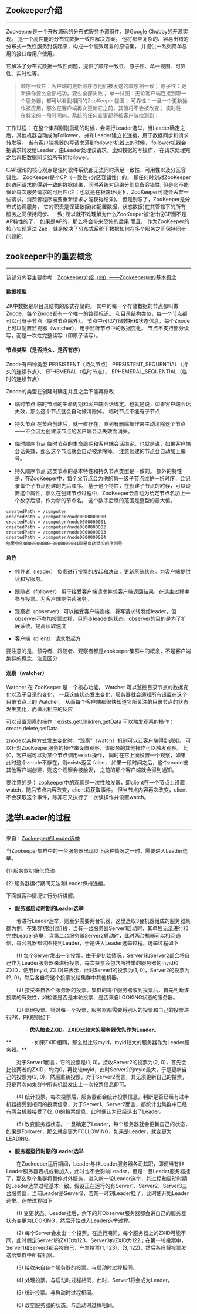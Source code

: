 ## Zookeeper介绍

---

Zookeeper是一个开放源码的分布式服务协调组件，是Google Chubby的开源实现。 是一个高性能的分布式数据一致性解决方案。 他将那些复杂的、容易出错的分布式一致性服务封装起来，构成一个高效可靠的原语集， 并提供一系列简单易用的接口给用户使用。

它解决了分布式数据一致性问题，提供了顺序一致性、原子性、单一视图、可靠性、实时性等。

> 顺序一致性：客户端的更新顺序与他们被发送的顺序相一致； 原子性：更新操作要么全部成功，要么全部失败； 单一试图：无论客户端连接到哪一个服务器，都可以看到相同的ZooKeeper视图； 可靠性：一旦一个更新操作被应用，那么在客户端再次更新它之前，其值将不会被改变； 实时性：在特定的一段时间内，系统的任何变更都将被客户端检测到；

工作过程： 在整个集群刚刚启动的时候，会进行Leader选举，当Leader确定之后，其他机器自动成为Follower， 并和Leader建立长连接，用于数据同步和请求转发等。 当有客户端机器的写请求落到follower机器上的时候， follower机器会把请求转发给Leader，由Leader处理该请求，比如数据的写操作， 在请求处理完之后再把数据同步给所有的follower。

CAP理论的核心观点是任何软件系统都无法同时满足一致性、可用性以及分区容错性。 ZooKeeper是个CP（一致性+分区容错性）的， 即任何时刻对ZooKeeper的访问请求能得到一致的数据结果，同时系统对网络分割具备容错性; 但是它不能保证每次服务请求的可用性\(注：也就是在极端环境下，ZooKeeper可能会丢弃一些请求，消费者程序需要重新请求才能获得结果\)。 但是别忘了，ZooKeeper是分布式协调服务， 它的职责是保证数据\(如配置数据，状态数据\)在其管辖下的所有服务之间保持同步、一致; 所以就不难理解为什么ZooKeeper被设计成CP而不是AP特性的了， 如果是AP的，那么将会带来恐怖的后果 而且， 作为ZooKeeper的核心实现算法 Zab，就是解决了分布式系统下数据如何在多个服务之间保持同步问题的。

## zookeeper中的重要概念

---

该部分内容主要参考：[Zookeeper介绍（四）——Zookeeper中的基本概念](http://www.hollischuang.com/archives/1280)

#### 数据模型

ZK中数据是以目录结构的形式存储的。 其中的每一个存储数据的节点都叫做Znode，每个Znode都有一个唯一的路径标识。 和目录结构类似，每一个节点都可以可有子节点（临时节点除外）。 节点中可以存储数据和状态信息，每个Znode上可以配置监视器（watcher），用于监听节点中的数据变化。 节点不支持部分读写，而是一次性完整读写（即原子读写）。

#### 节点类型（是否持久、是否有序）

Znode有四种类型 PERSISTENT（持久节点） PERSISTENT\_SEQUENTIAL（持久的连续节点）、 EPHEMERAL（临时节点）、 EPHEMERAL\_SEQUENTIAL（临时的连续节点）

Znode的类型在创建时确定并且之后不能再修改

* 临时节点 临时节点的生命周期和客户端会话绑定。也就是说，如果客户端会话失效，那么这个节点就会自动被清除掉。 临时节点不能有子节点

* 持久节点 在节点创建后，就一直存在，直到有删除操作来主动清除这个节点——不会因为创建该节点的客户端会话失效而消失。

* 临时顺序节点 临时节点的生命周期和客户端会话绑定。也就是说，如果客户端会话失效，那么这个节点就会自动被清除掉。 注意创建的节点会自动加上编号。

* 持久顺序节点 这类节点的基本特性和持久节点类型是一致的。 额外的特性是，在ZooKeeper中，每个父节点会为他的第一级子节点维护一份时序，会记录每个子节点创建的先后顺序。 基于这个特性，在创建子节点的时候，可以设置这个属性，那么在创建节点过程中，ZooKeeper会自动为给定节点名加上一个数字后缀，作为新的节点名。 这个数字后缀的范围是整型的最大值。

```
createdPath = /computer
createdPath = /computer/node0000000000
createdPath = /computer/node0000000001
createdPath = /computer/node0000000002
createdPath = /computer/node0000000003
createdPath = /computer/node0000000004
结果中的0000000000~0000000004都是自动添加的序列号
```

#### 角色

* 领导者（leader） 负责进行投票的发起和决议，更新系统状态。为客户端提供读和写服务。

* 跟随者（follower） 用于接受客户端请求并想客户端返回结果，在选主过程中参与投票。为客户端提供读服务。

* 观察者（observer） 可以接受客户端连接，将写请求转发给leader，但observer不参加投票过程，只同步leader的状态，observer的目的是为了扩展系统，提高读取速度

* 客户端（client） 请求发起方

要注意的是，领导者、跟随者、观察者都是zookeeper集群中的概念，不是客户端集群的概念，注意区分

#### 观察（watcher）

Watcher 在 ZooKeeper 是一个核心功能， Watcher 可以监控目录节点的数据变化以及子目录的变化， 一旦这些状态发生变化，服务器就会通知所有设置在这个目录节点上的 Watcher， 从而每个客户端都很快知道它所关注的目录节点的状态发生变化，而做出相应的反应

可以设置观察的操作：exists,getChildren,getData 可以触发观察的操作：create,delete,setData

znode以某种方式发生变化时，“观察”（watch）机制可以让客户端得到通知。 可以针对ZooKeeper服务的操作来设置观察，该服务的其他操作可以触发观察。 比如，客户端可以对某个节点调用exists操作， 同时在它上面设置一个观察，如果此时这个znode不存在，则exists返回 false， 如果一段时间之后，这个znode被其他客户端创建，则这个观察会被触发， 之前的那个客户端就会得到通知。

要注意的是： zookeeper中的观察是一次性触发器，即client在一个节点上设置watch，随后节点内容改变，client将获取事件。 但当节点内容再次改变，client不会获取这个事件，除非它又执行了一次读操作并设置watch。

## 选举Leader的过程

---

来自：[Zookeeper的Leader选举](http://www.cnblogs.com/leesf456/p/6107600.html)

当Zookeeper集群中的一台服务器出现以下两种情况之一时，需要进入Leader选举。

\(1\) 服务器初始化启动。

\(2\) 服务器运行期间无法和Leader保持连接。

下面就两种情况进行分析讲解。

* **服务器启动时期的Leader选举**

　　若进行Leader选举，则至少需要两台机器，这里选取3台机器组成的服务器集群为例。在集群初始化阶段，当有一台服务器Server1启动时，其单独无法进行和完成Leader选举，当第二台服务器Server2启动时，此时两台机器可以相互通信，每台机器都试图找到Leader，于是进入Leader选举过程。选举过程如下

　　\(1\) 每个Server发出一个投票。由于是初始情况，Server1和Server2都会将自己作为Leader服务器来进行投票，每次投票会包含所推举的服务器的myid和ZXID，使用\(myid, ZXID\)来表示，此时Server1的投票为\(1, 0\)，Server2的投票为\(2, 0\)，然后各自将这个投票发给集群中其他机器。

　　\(2\) 接受来自各个服务器的投票。集群的每个服务器收到投票后，首先判断该投票的有效性，如检查是否是本轮投票、是否来自LOOKING状态的服务器。

　　\(3\) 处理投票。针对每一个投票，服务器都需要将别人的投票和自己的投票进行PK，PK规则如下

　　　　· **优先检查ZXID。ZXID比较大的服务器优先作为Leader。**

**　　　　· 如果ZXID相同，那么就比较myid。myid较大的服务器作为Leader服务器。**

　　对于Server1而言，它的投票是\(1, 0\)，接收Server2的投票为\(2, 0\)，首先会比较两者的ZXID，均为0，再比较myid，此时Server2的myid最大，于是更新自己的投票为\(2, 0\)，然后重新投票，对于Server2而言，其无须更新自己的投票，只是再次向集群中所有机器发出上一次投票信息即可。

　　\(4\) 统计投票。每次投票后，服务器都会统计投票信息，判断是否已经有过半机器接受到相同的投票信息，对于Server1、Server2而言，都统计出集群中已经有两台机器接受了\(2, 0\)的投票信息，此时便认为已经选出了Leader。

　　\(5\) 改变服务器状态。一旦确定了Leader，每个服务器就会更新自己的状态，如果是Follower，那么就变更为FOLLOWING，如果是Leader，就变更为LEADING。

* **服务器运行时期的Leader选举**

　　在Zookeeper运行期间，Leader与非Leader服务器各司其职，即便当有非Leader服务器宕机或新加入，此时也不会影响Leader，但是一旦Leader服务器挂了，那么整个集群将暂停对外服务，进入新一轮Leader选举，其过程和启动时期的Leader选举过程基本一致。假设正在运行的有Server1、Server2、Server3三台服务器，当前Leader是Server2，若某一时刻Leader挂了，此时便开始Leader选举。选举过程如下

　　\(1\) 变更状态。Leader挂后，余下的非Observer服务器都会讲自己的服务器状态变更为LOOKING，然后开始进入Leader选举过程。

　　\(2\) 每个Server会发出一个投票。在运行期间，每个服务器上的ZXID可能不同，此时假定Server1的ZXID为123，Server3的ZXID为122；在第一轮投票中，Server1和Server3都会投自己，产生投票\(1, 123\)，\(3, 122\)，然后各自将投票发送给集群中所有机器。

　　\(3\) 接收来自各个服务器的投票。与启动时过程相同。

　　\(4\) 处理投票。与启动时过程相同，此时，Server1将会成为Leader。

　　\(5\) 统计投票。与启动时过程相同。

　　\(6\) 改变服务器的状态。与启动时过程相同。

